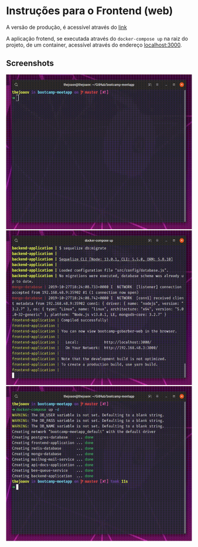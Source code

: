 # Instruções para o Frontend (web)

A versão de produção, é acessível através do [link](https://web-meetapp.herokuapp.com)

A aplicação frotend, se executada através do `docker-compose up` na raiz do projeto, de um container, acessível através do endereço [localhost:3000](http://localhost:3000).

## Screenshots

<img src="https://raw.githubusercontent.com/thejoaov/bootcamp-meetapp/master/docs/assets/server/docker-compose-up.gif" height="420">
<img src="https://raw.githubusercontent.com/thejoaov/bootcamp-meetapp/master/docs/assets/server/docker-compose-up-down.gif" height="420">
<img src="https://raw.githubusercontent.com/thejoaov/bootcamp-meetapp/master/docs/assets/server/docker-compose-down.gif" height="420">
